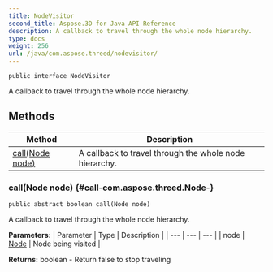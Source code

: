 ```yaml
---
title: NodeVisitor
second_title: Aspose.3D for Java API Reference
description: A callback to travel through the whole node hierarchy.
type: docs
weight: 256
url: /java/com.aspose.threed/nodevisitor/
---
```

```
public interface NodeVisitor
```

A callback to travel through the whole node hierarchy.
## Methods

| Method | Description |
| --- | --- |
| [call(Node node)](#call-com.aspose.threed.Node-) | A callback to travel through the whole node hierarchy. |
### call(Node node) {#call-com.aspose.threed.Node-}
```
public abstract boolean call(Node node)
```


A callback to travel through the whole node hierarchy.

**Parameters:**
| Parameter | Type | Description |
| --- | --- | --- |
| node | [Node](../../com.aspose.threed/node) | Node being visited |

**Returns:**
boolean - Return false to stop traveling
